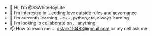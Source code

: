- 👋 Hi, I’m @SSWhiteBoyLife
- 👀 I’m interested in ...coding,love outside rules and governance
- 🌱 I’m currently learning ...c++, python,etc, always learning
- 💞️ I’m looking to collaborate on ... anything
- 📫 How to reach me ... dstark110483@gmail.com,on my cell ask me

<!---
SSWhiteBoyLife/SSWhiteBoyLife is a ✨ special ✨ repository because its `README.md` (this file) appears on your GitHub profile.
You can click the Preview link to take a look at your changes.
--->
